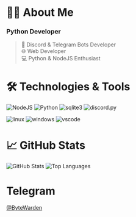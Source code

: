   # 👨‍💻 About Me
  
  ### Python Developer
  > 🤖 Discord & Telegram Bots Developer  
  > 🌐 Web Developer  
  > 💻 Python & NodeJS Enthusiast

  # 🛠 Technologies & Tools
  
  ![NodeJS](https://img.shields.io/badge/-NodeJS-090909?style=for-the-badge&logo=node.js&logoColor=339933)
  ![Python](https://img.shields.io/badge/-Python-090909?style=for-the-badge&logo=python&logoColor=3776AB)
  ![sqlite3](https://img.shields.io/badge/-sqlite3-090909?style=for-the-badge&logo=sqlite&logoColor=07405E)
  ![discord.py](https://img.shields.io/badge/-discord.py-090909?style=for-the-badge&logo=discord&logoColor=5865F2)

  ![linux](https://img.shields.io/badge/-linux-090909?style=for-the-badge&logo=linux&logoColor=FCC624)
  ![windows](https://img.shields.io/badge/-windows-090909?style=for-the-badge&logo=windows&logoColor=0078D6)
  ![vscode](https://img.shields.io/badge/-vscode-090909?style=for-the-badge&logo=visualstudiocode&logoColor=007ACC)
  # 📈 GitHub Stats
  
  <img src="https://github-readme-stats.vercel.app/api?username=ByteWardenDev&show_icons=true&theme=dark&hide_border=true&bg_color=000000" alt="GitHub Stats">

  <img src="https://github-readme-stats.vercel.app/api/top-langs/?username=ByteWardenDev&layout=compact&theme=dark&hide_border=true&bg_color=000000" alt="Top Languages">
  

# Telegram
[@ByteWarden](https://t.me/ByteWarden_dev)

